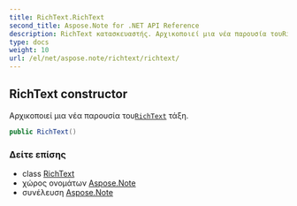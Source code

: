 ```yaml
---
title: RichText.RichText
second_title: Aspose.Note for .NET API Reference
description: RichText κατασκευαστής. Αρχικοποιεί μια νέα παρουσία τουRichText τάξη.
type: docs
weight: 10
url: /el/net/aspose.note/richtext/richtext/
---
```

## RichText constructor

Αρχικοποιεί μια νέα παρουσία του[`RichText`](../) τάξη.

```csharp
public RichText()
```

### Δείτε επίσης

* class [RichText](../)
* χώρος ονομάτων [Aspose.Note](../../richtext/)
* συνέλευση [Aspose.Note](../../../)



